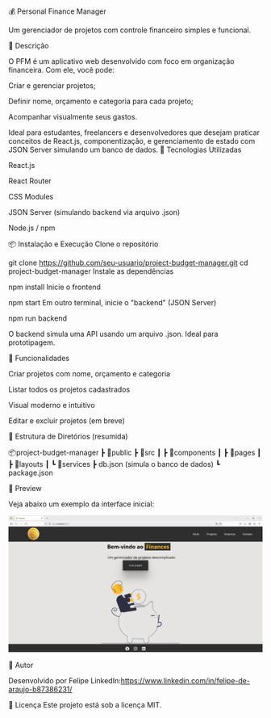 💰 Personal Finance Manager

Um gerenciador de projetos com controle financeiro simples e funcional.

📌 Descrição

O PFM é um aplicativo web desenvolvido com foco em organização financeira. Com ele, você pode:

Criar e gerenciar projetos;

Definir nome, orçamento e categoria para cada projeto;

Acompanhar visualmente seus gastos.

Ideal para estudantes, freelancers e desenvolvedores que desejam praticar conceitos de React.js, componentização, e gerenciamento de estado com JSON Server simulando um banco de dados. 🚀 Tecnologias Utilizadas

React.js

React Router

CSS Modules

JSON Server (simulando backend via arquivo .json)

Node.js / npm

📦 Instalação e Execução
Clone o repositório

git clone https://github.com/seu-usuario/project-budget-manager.git cd project-budget-manager
Instale as dependências

npm install
Inicie o frontend

npm start
Em outro terminal, inicie o "backend" (JSON Server)

npm run backend

O backend simula uma API usando um arquivo .json. Ideal para prototipagem.

🧪 Funcionalidades

Criar projetos com nome, orçamento e categoria

Listar todos os projetos cadastrados

Visual moderno e intuitivo

Editar e excluir projetos (em breve)

📁 Estrutura de Diretórios (resumida)

📦project-budget-manager ┣ 📂public ┣ 📂src ┃ ┣ 📂components ┃ ┣ 📂pages ┃ ┣ 📂layouts ┃ ┗ 📂services ┣ db.json (simula o banco de dados) ┗ package.json

📸 Preview

Veja abaixo um exemplo da interface inicial:

<img src="./finances/src/components/img/preview.png">

🧠 Autor

Desenvolvido por Felipe LinkedIn:https://www.linkedin.com/in/felipe-de-araujo-b87386231/

📃 Licença Este projeto está sob a licença MIT.
